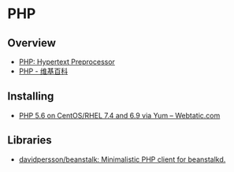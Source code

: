 # PHP

## Overview

- [PHP: Hypertext Preprocessor](http://www.php.net/)
- [PHP - 维基百科](https://zh.wikipedia.org/wiki/PHP)

## Installing

- [PHP 5.6 on CentOS/RHEL 7.4 and 6.9 via Yum – Webtatic.com](https://webtatic.com/packages/php56/)

## Libraries

- [davidpersson/beanstalk: Minimalistic PHP client for beanstalkd.](https://github.com/davidpersson/beanstalk)
